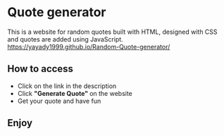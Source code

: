 # Quote generator
This is a website for random quotes built with HTML, designed with CSS and quotes are added using JavaScript. \
https://yayady1999.github.io/Random-Quote-generator/

## How to access
- Click on the link in the description <br>
- Click <b>"Generate Quote" </b> on the website
- Get your quote and have fun

## Enjoy

